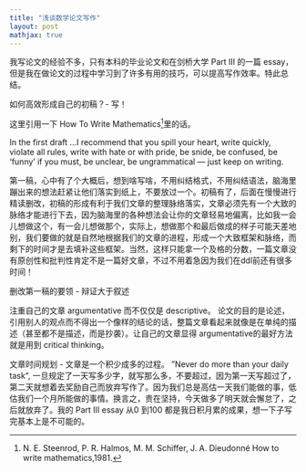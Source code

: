 ```yaml
---
title: "浅谈数学论文写作"
layout: post
mathjax: true
---
```


我写论文的经验不多，只有本科的毕业论文和在剑桥大学 Part III 的一篇 essay，但是我在做论文的过程中学习到了许多有用的技巧，可以提高写作效率。特此总结。

如何高效形成自己的初稿？- 写！

这里引用一下 How To Write Mathematics[^1]里的话。

In the first draft ...I recommend that you spill your heart, write quickly, violate all rules, write with hate or with pride, be snide, be confused, be ‘funny’ if you must, be unclear, be ungrammatical — just keep on writing. 

第一稿，心中有了个大概后，想到啥写啥，不用纠结格式，不用纠结语法，脑海里蹦出来的想法赶紧让他们落实到纸上，不要放过一个。初稿有了，后面在慢慢进行精读删改，初稿的形成有利于我们文章的整理脉络落实，文章必须先有一个大致的脉络才能进行下去，因为脑海里的各种想法会让你的文章轻易地偏离，比如我一会儿想做这个，有一会儿想做那个，实际上，想做那个和最后做成的样子可能天差地别，我们要做的就是自然地根据我们的文章的进程，形成一个大致框架和脉络，而剩下的时间才是去填补这些框架。当然，这样只能拿一个及格的分数，一篇文章没有原创性和批判性肯定不是一篇好文章，不过不用着急因为我们在ddl前还有很多时间！


删改第一稿的要领 - 辩证大于叙述

注重自己的文章 argumentative 而不仅仅是 descriptive。
论文的目的是论述，引用别人的观点而不得出一个像样的结论的话，整篇文章看起来就像是在单纯的描述（甚至都不是描述，而是抄袭）。让自己的文章显得 argumentative的最好方法就是用到 critical thinking。 


文章时间规划 - 文章是一个积少成多的过程。
”Never do more than your daily task“, 一旦规定了一天写多少字，就写那么多，不要超过，因为第一天写超过了，第二天就想着去奖励自己而放弃写作了。因为我们总是高估一天我们能做的事，低估我们一个月所能做的事情。换言之，贵在坚持，今天做多了明天就会懈怠了，之后就放弃了。我的 Part III essay 从0 到100 都是我日积月累的成果，想一下子写完基本上是不可能的。

[^1]: N. E. Steenrod, P. R. Halmos, M. M. Schiffer, J. A. Dieudonné How to write mathematics,1981.
 
